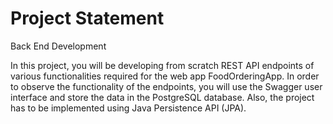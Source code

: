 # Project Statement

Back End Development

In this project, you will be developing from scratch REST API endpoints of various functionalities required for the web app FoodOrderingApp.  In order to observe the functionality of the endpoints, you will use the Swagger user interface and store the data in the PostgreSQL database. Also, the project has to be implemented using Java Persistence API (JPA).
